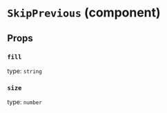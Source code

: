 `SkipPrevious` (component)
==========================



Props
-----

### `fill`

type: `string`


### `size`

type: `number`


